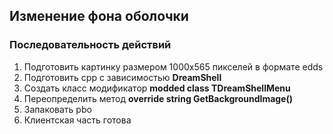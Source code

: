 ## Изменение фона оболочки

### Последовательность действий

1. Подготовить картинку размером 1000х565 пикселей в формате edds
2. Подготовить cpp с зависимостью __DreamShell__
3. Создать класс модификатор __modded class TDreamShellMenu__
4. Переопределить метод __override string GetBackgroundImage()__
5. Запаковать pbo
6. Клиентская часть готова